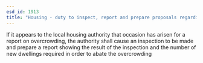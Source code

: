 ```yaml
---
esd_id: 1913
title: "Housing - duty to inspect, report and prepare proposals regarding overcrowding"
---
```


If it appears to the local housing authority that occasion has arisen for a report on overcrowding, the authority shall cause an inspection to be made and prepare a report showing the result of the inspection and the number of new dwellings required in order to abate the overcrowding


